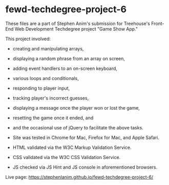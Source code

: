 # fewd-techdegree-project-6

These files are a part of Stephen Anim's submission for Treehouse's Front-End Web Development Techdegree project "Game Show App."

This project involved:
- creating and manipulating arrays,
- displaying a random phrase from an array on screen,
- adding event handlers to an on-screen keyboard,
- various loops and conditionals,
- responding to player input,
- tracking player's incorrect guesses,
- displaying a message once the player won or lost the game,
- resetting the game once it ended, and
- and the occasional use of jQuery to facilitate the above tasks.

- Site was tested in Chrome for Mac, Firefox for Mac, and Apple Safari.
- HTML validated via the W3C Markup Validation Service.
- CSS validated via the W3C CSS Validation Service.
- JS checked via JS Hint and JS console in aforementioned browsers.

Live page: https://stephenlanim.github.io/fewd-techdegree-project-6/
